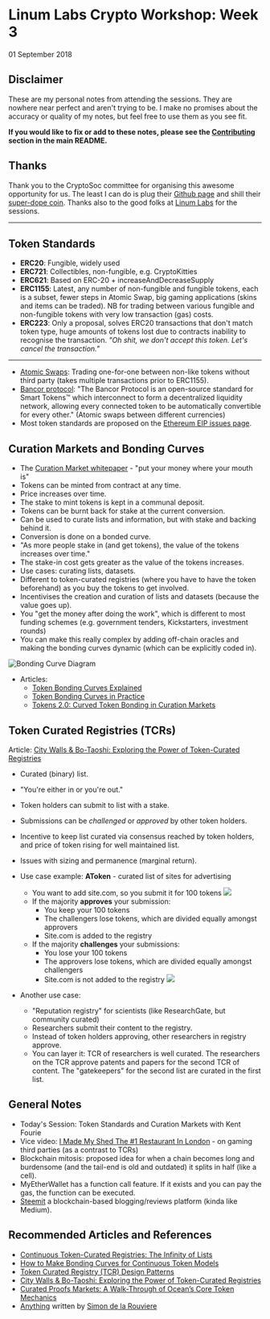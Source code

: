 # Linum Labs Crypto Workshop: Week 3
01 September 2018

## Disclaimer
These are my personal notes from attending the sessions. They are nowhere near perfect and aren't trying to be. I make no promises about the accuracy or quality of my notes, but feel free to use them as you see fit. 

**If you would like to fix or add to these notes, please see the [Contributing](../README.md#contributing) section in the main README.**

## Thanks
Thank you to the CryptoSoc committee for organising this awesome opportunity for us. The least I can do is plug their [Github page](https://github.com/CryptoSoc) and shill their [super-dope coin](https://github.com/CryptoSoc/CryptoSocCoin). Thanks also to the good folks at [Linum Labs](https://linumlabs.com/) for the sessions.

---

## Token Standards
* **ERC20**: Fungible, widely used
* **ERC721**: Collectibles, non-fungible, e.g. CryptoKitties
* **ERC621**: Based on ERC-20 + increaseAndDecreaseSupply
* **ERC1155**: Latest, any number of non-fungible and fungible tokens, each is a subset, fewer steps in Atomic Swap, big gaming applications (skins and items can be traded). NB for trading between various fungible and non-fungible tokens with very low transaction (gas) costs.
* **ERC223**: Only a proposal, solves ERC20 transactions that don't match token type, huge amounts of tokens lost due to contracts inability to recognise the transaction. _"Oh shit, we don't accept this token. Let's cancel the transaction."_

---
* [Atomic Swaps](https://en.wikipedia.org/wiki/Atomic_swap): Trading one-for-one between non-like tokens without third party (takes multiple transactions prior to ERC1155).
* [Bancor protocol](https://support.bancor.network/hc/en-us/articles/360001165492-What-is-the-Bancor-Protocol-): "The Bancor Protocol is an open-source standard for Smart Tokens™ which interconnect to form a decentralized liquidity network, allowing every connected token to be automatically convertible for every other." (Atomic swaps between different currencies)
* Most token standards are proposed on the [Ethereum EIP issues page](https://github.com/ethereum/EIPs/issues).


## Curation Markets and Bonding Curves

* The [Curation Market whitepaper](https://docs.google.com/document/d/1VNkBjjGhcZUV9CyC0ccWYbqeOoVKT2maqX0rK3yXB20/edit) - "put your money where your mouth is"
* Tokens can be minted from contract at any time.
* Price increases over time.
* The stake to mint tokens is kept in a communal deposit.
* Tokens can be burnt back for stake at the current conversion.
* Can be used to curate lists and information, but with stake and backing behind it.
* Conversion is done on a bonded curve.
* "As more people stake in (and get tokens), the value of the tokens increases over time."
* The stake-in cost gets greater as the value of the tokens increases.
* Use cases: curating lists, datasets.
* Different to token-curated registries (where you have to have the token beforehand) as you buy the tokens to get involved. 
* Incentivises the creation and curation of lists and datasets (because the value goes up).
* You "get the money after doing the work", which is different to most funding schemes (e.g. government tenders, Kickstarters, investment rounds)
* You can make this really complex by adding off-chain oracles and making the bonding curves dynamic (which can be explicitly coded in).


![Bonding Curve Diagram](https://cdn-images-1.medium.com/max/1600/1*rvTSneINGx3IunJcdjW8Ew.jpeg)

* Articles:
	* [Token Bonding Curves Explained](https://medium.com/@justingoro/token-bonding-curves-explained-7a9332198e0e)
	* [Token Bonding Curves in Practice](https://tokeneconomy.co/token-bonding-curves-in-practice-3eb904720cb8)
	* [Tokens 2.0: Curved Token Bonding in Curation Markets](https://medium.com/@simondlr/tokens-2-0-curved-token-bonding-in-curation-markets-1764a2e0bee5)

## Token Curated Registries (TCRs)

Article: [City Walls & Bo-Taoshi: Exploring the Power of Token-Curated Registries](https://medium.com/@simondlr/city-walls-bo-taoshi-exploring-the-power-of-token-curated-registries-588f208c17d5)

* Curated (binary) list.
* "You're either in or you're out."
* Token holders can submit to list with a stake.
* Submissions can be *challenged* or *approved* by other token holders.
* Incentive to keep list curated via consensus reached by token holders, and price of token rising for well maintained list.
* Issues with sizing and permanence (marginal return).
* Use case example: **AToken** - curated list of sites for advertising
	* You want to add site.com, so you submit it for 100 tokens
![](https://cdn-images-1.medium.com/max/1600/1*qpUi_DukwN45szCo5aYpCg.png)
	* If the majority **approves** your submission:
		* You keep your 100 tokens
		* The challengers lose tokens, which are divided equally amongst approvers
		* Site.com is added to the registry
	* If the majority **challenges** your submissions:
		* You lose your 100 tokens
		* The approvers lose tokens, which are divided equally amongst challengers
		* Site.com is not added to the registry
![](https://cdn-images-1.medium.com/max/1600/1*POnSS0lFi2MWA9RSxz5cqA.png)

* Another use case:
	* "Reputation registry" for scientists (like ResearchGate, but community curated)
	*  Researchers submit their content to the registry.
	*  Instead of token holders approving, other researchers in registry approve.
	*  You can layer it: TCR of researchers is well curated. The researchers on the TCR approve patents and papers for the second TCR of content. The "gatekeepers" for the second list are curated in the first list.

## General Notes
* Today's Session: Token Standards and Curation Markets with Kent Fourie
* Vice video: [I Made My Shed The #1 Restaurant In London](https://video.vice.com/en_us/video/oobah-butler-i-made-my-shed-the-1-restaurant-in-london/5a5dfac6177dd44de3197af2%20) - on gaming third parties (as a contrast to TCRs)
* Blockchain mitosis: proposed idea for when a chain becomes long and burdensome (and the tail-end is old and outdated) it splits in half (like a cell).
* MyEtherWallet has a function call feature. If it exists and you can pay the gas, the function can be executed.
* [Steemit](https://steemit.com/) a blockchain-based blogging/reviews platform (kinda like Medium).

## Recommended Articles and References

* [Continuous Token-Curated Registries: The Infinity of Lists](https://medium.com/@simondlr/continuous-token-curated-registries-the-infinity-of-lists-69024c9eb70d)
* [How to Make Bonding Curves for Continuous Token Models](https://blog.relevant.community/how-to-make-bonding-curves-for-continuous-token-models-3784653f8b17)
* [Token Curated Registry (TCR) Design Patterns](https://hackernoon.com/token-curated-registry-tcr-design-patterns-4de6d18efa15)
* [City Walls & Bo-Taoshi: Exploring the Power of Token-Curated Registries](https://medium.com/@simondlr/city-walls-bo-taoshi-exploring-the-power-of-token-curated-registries-588f208c17d5)
* [Curated Proofs Markets: A Walk-Through of Ocean’s Core Token Mechanics](https://blog.oceanprotocol.com/curated-proofs-markets-a-walk-through-of-oceans-core-token-mechanics-3d50851a8005)
* [Anything](https://medium.com/@simondlr/latest) written by [Simon de la Rouviere](https://twitter.com/simondlr?lang=en)













